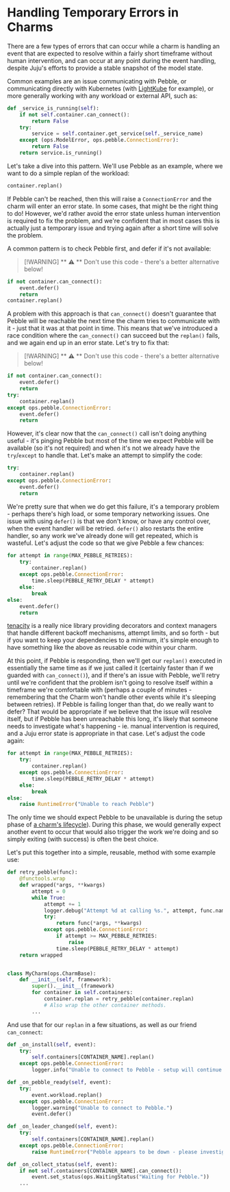 # Handling Temporary Errors in Charms

There are a few types of errors that can occur while a charm is handling an event that are expected to resolve within a fairly short timeframe without human intervention, and can occur at any point during the event handling, despite Juju's efforts to provide a stable snapshot of the model state.

Common examples are an issue communicating with Pebble, or communicating directly with Kubernetes (with [LightKube](https://lightkube.readthedocs.io/en/latest/) for example), or more generally working with any workload or external API, such as:

```python
def _service_is_running(self):
    if not self.container.can_connect():
        return False
    try:
        service = self.container.get_service(self._service_name)
    except (ops.ModelError, ops.pebble.ConnectionError):
        return False
    return service.is_running()
``` 

Let's take a dive into this pattern. We'll use Pebble as an example, where we want to do a simple replan of the workload:

```python
container.replan()
```

If Pebble can't be reached, then this will raise a `ConnectionError` and the charm will enter an error state. In some cases, that might be the right thing to do! However, we'd rather avoid the error state unless human intervention is required to fix the problem, and we're confident that in most cases this is actually just a temporary issue and trying again after a short time will solve the problem.

A common pattern is to check Pebble first, and defer if it's not available:

> [!WARNING] ** :warning: **
> Don't use this code - there's a better alternative below!

```python
if not container.can_connect():
    event.defer()
    return
container.replan()
```

A problem with this approach is that `can_connect()` doesn't guarantee that Pebble will be reachable the next time the charm tries to communicate with it - just that it was at that point in time. This means that we've introduced a race condition where the `can_connect()` can succeed but the `replan()` fails, and we again end up in an error state. Let's try to fix that:

> [!WARNING] ** :warning: **
> Don't use this code - there's a better alternative below!

```python
if not container.can_connect():
    event.defer()
    return
try:
    container.replan()
except ops.pebble.ConnectionError:
    event.defer()
    return
```

However, it's clear now that the `can_connect()` call isn't doing anything useful - it's pinging Pebble but most of the time we expect Pebble will be available (so it's not required) and when it's not we already have the `try`/`except` to handle that. Let's make an attempt to simplify the code:

```python
try:
    container.replan()
except ops.pebble.ConnectionError:
    event.defer()
    return
```

We're pretty sure that when we do get this failure, it's a temporary problem - perhaps there's high load, or some temporary networking issues. One issue with using `defer()` is that we don't know, or have any control over, when the event handler will be retried. `defer()` also restarts the entire handler, so any work we've already done will get repeated, which is wasteful. Let's adjust the code so that we give Pebble a few chances:

```python
for attempt in range(MAX_PEBBLE_RETRIES):
    try:
        container.replan()
    except ops.pebble.ConnectionError:
        time.sleep(PEBBLE_RETRY_DELAY * attempt)
    else:
        break 
else:
    event.defer()
    return
```

[tenacity](https://tenacity.readthedocs.io/en/latest/) is a really nice library providing decorators and context managers that handle different backoff mechanisms, attempt limits, and so forth - but if you want to keep your dependencies to a minimum, it's simple enough to have something like the above as reusable code within your charm.

At this point, if Pebble is responding, then we'll get our `replan()` executed in essentially the same time as if we just called it (certainly faster than if we guarded with `can_connect()`), and if there's an issue with Pebble, we'll retry until we're confident that the problem isn't going to resolve itself within a timeframe we're comfortable with (perhaps a couple of minutes - remembering that the Charm won't handle other events while it's sleeping between retries). If Pebble is failing longer than that, do we really want to defer? That would be appropriate if we believe that the issue will resolve itself, but if Pebble has been unreachable this long, it's likely that someone needs to investigate what's happening - ie. manual intervention is required, and a Juju error state is appropriate in that case. Let's adjust the code again:

```python
for attempt in range(MAX_PEBBLE_RETRIES):
    try:
        container.replan()
    except ops.pebble.ConnectionError:
        time.sleep(PEBBLE_RETRY_DELAY * attempt)
    else:
        break 
else:
    raise RuntimeError("Unable to reach Pebble")
```

The only time we should expect Pebble to be unavailable is during the setup phase of [a charm's lifecycle](https://juju.is/docs/sdk/charm-lifecycle)). During this phase, we would generally expect another event to occur that would also trigger the work we're doing and so simply exiting (with success) is often the best choice.

Let's put this together into a simple, reusable, method with some example use:


```python
def retry_pebble(func):
    @functools.wrap
    def wrapped(*args, **kwargs)
        attempt = 0
        while True:
            attempt += 1
            logger.debug("Attempt %d at calling %s.", attempt, func.name)
            try:
                return func(*args, **kwargs) 
            except ops.pebble.ConnectionError:
                if attempt >= MAX_PEBBLE_RETRIES:
                    raise
                time.sleep(PEBBLE_RETRY_DELAY * attempt)
    return wrapped


class MyCharm(ops.CharmBase):
    def __init__(self, framework):
        super().__init__(framework)
        for container in self.containers:
            container.replan = retry_pebble(container.replan)
            # Also wrap the other container methods.
        ...
```

And use that for our `replan` in a few situations, as well as our friend `can_connect`:

```python
def _on_install(self, event):
    try:
        self.containers[CONTAINER_NAME].replan()
    except ops.pebble.ConnectionError:
        logger.info("Unable to connect to Pebble - setup will continue later.")

def _on_pebble_ready(self, event):
    try:
        event.workload.replan()
    except ops.pebble.ConnectionError:
        logger.warning("Unable to connect to Pebble.")
        event.defer()

def _on_leader_changed(self, event):
    try:
        self.containers[CONTAINER_NAME].replan()
    except ops.pebble.ConnectionError:
        raise RuntimeError("Pebble appears to be down - please investigate!")

def _on_collect_status(self, event):
    if not self.containers[CONTAINER_NAME].can_connect():
        event.set_status(ops.WaitingStatus("Waiting for Pebble."))
    ...
```
